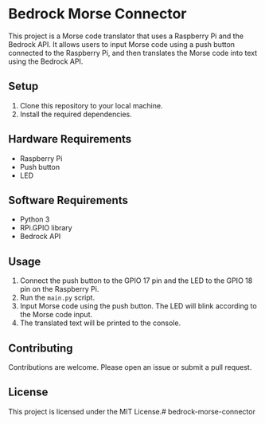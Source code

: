 # Bedrock Morse Connector

This project is a Morse code translator that uses a Raspberry Pi and the Bedrock API. It allows users to input Morse code using a push button connected to the Raspberry Pi, and then translates the Morse code into text using the Bedrock API.

## Setup

1. Clone this repository to your local machine.
2. Install the required dependencies.

## Hardware Requirements

- Raspberry Pi
- Push button
- LED

## Software Requirements

- Python 3
- RPi.GPIO library
- Bedrock API

## Usage

1. Connect the push button to the GPIO 17 pin and the LED to the GPIO 18 pin on the Raspberry Pi.
2. Run the `main.py` script.
3. Input Morse code using the push button. The LED will blink according to the Morse code input.
4. The translated text will be printed to the console.

## Contributing

Contributions are welcome. Please open an issue or submit a pull request.

## License

This project is licensed under the MIT License.# bedrock-morse-connector